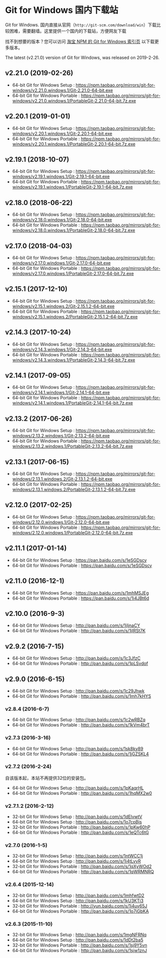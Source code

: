 # Git for Windows 国内下载站

Git for Windows.   国内直接从官网（`http://git-scm.com/download/win`）下载比较困难，需要翻墙。这里提供一个国内的下载站，方便网友下载

找不到想要的版本？您可以访问 [淘宝 NPM 的 Git for Windows 索引页](https://npm.taobao.org/mirrors/git-for-windows/) 以下载更多版本。

The latest (v2.21.0) version of Git for Windows, was released on 2019-2-26. 


## v2.21.0 (2019-02-26)

* 64-bit Git for Windows Setup :  <https://npm.taobao.org/mirrors/git-for-windows/v2.21.0.windows.1/Git-2.21.0-64-bit.exe>
* 64-bit Git for Windows Portable :  <https://npm.taobao.org/mirrors/git-for-windows/v2.21.0.windows.1/PortableGit-2.21.0-64-bit.7z.exe>

## v2.20.1 (2019-01-01)

* 64-bit Git for Windows Setup :  <https://npm.taobao.org/mirrors/git-for-windows/v2.20.1.windows.1/Git-2.20.1-64-bit.exe>
* 64-bit Git for Windows Portable :  <https://npm.taobao.org/mirrors/git-for-windows/v2.20.1.windows.1/PortableGit-2.20.1-64-bit.7z.exe>

## v2.19.1 (2018-10-07)

* 64-bit Git for Windows Setup :  <https://npm.taobao.org/mirrors/git-for-windows/v2.19.1.windows.1/Git-2.19.1-64-bit.exe>
* 64-bit Git for Windows Portable :  <https://npm.taobao.org/mirrors/git-for-windows/v2.19.1.windows.1/PortableGit-2.19.1-64-bit.7z.exe>


## v2.18.0 (2018-06-22)

* 64-bit Git for Windows Setup :  <https://npm.taobao.org/mirrors/git-for-windows/v2.18.0.windows.1/Git-2.18.0-64-bit.exe>
* 64-bit Git for Windows Portable :  <https://npm.taobao.org/mirrors/git-for-windows/v2.18.0.windows.1/PortableGit-2.18.0-64-bit.7z.exe>


## v2.17.0 (2018-04-03)

* 64-bit Git for Windows Setup :  <https://npm.taobao.org/mirrors/git-for-windows/v2.17.0.windows.1/Git-2.17.0-64-bit.exe>
* 64-bit Git for Windows Portable :  <https://npm.taobao.org/mirrors/git-for-windows/v2.17.0.windows.1/PortableGit-2.17.0-64-bit.7z.exe>

## v2.15.1 (2017-12-10)

* 64-bit Git for Windows Setup :  https://npm.taobao.org/mirrors/git-for-windows/v2.15.1.windows.2/Git-2.15.1.2-64-bit.exe
* 64-bit Git for Windows Portable :  https://npm.taobao.org/mirrors/git-for-windows/v2.15.1.windows.2/PortableGit-2.15.1.2-64-bit.7z.exe

## v2.14.3 (2017-10-24)

* 64-bit Git for Windows Setup :  https://npm.taobao.org/mirrors/git-for-windows/v2.14.3.windows.1/Git-2.14.3-64-bit.exe
* 64-bit Git for Windows Portable :  https://npm.taobao.org/mirrors/git-for-windows/v2.14.3.windows.1/PortableGit-2.14.3-64-bit.7z.exe

## v2.14.1 (2017-09-05)

* 64-bit Git for Windows Setup :  https://npm.taobao.org/mirrors/git-for-windows/v2.14.1.windows.1/Git-2.14.1-64-bit.exe
* 64-bit Git for Windows Portable :  https://npm.taobao.org/mirrors/git-for-windows/v2.14.1.windows.1/PortableGit-2.14.1-64-bit.7z.exe

## v2.13.2 (2017-06-26)

* 64-bit Git for Windows Setup :  https://npm.taobao.org/mirrors/git-for-windows/2.13.2.windows.1/Git-2.13.2-64-bit.exe
* 64-bit Git for Windows Portable :  https://npm.taobao.org/mirrors/git-for-windows/2.13.2.windows.1/PortableGit-2.13.2-64-bit.7z.exe


## v2.13.1 (2017-06-15)

* 64-bit Git for Windows Setup :  https://npm.taobao.org/mirrors/git-for-windows/2.13.1.windows.2/Git-2.13.1.2-64-bit.exe
* 64-bit Git for Windows Portable :  https://npm.taobao.org/mirrors/git-for-windows/2.13.1.windows.2/PortableGit-2.13.1.2-64-bit.7z.exe

## v2.12.0 (2017-02-25)

* 64-bit Git for Windows Setup :  https://npm.taobao.org/mirrors/git-for-windows/2.12.0.windows.1/Git-2.12.0-64-bit.exe
* 64-bit Git for Windows Portable :  https://npm.taobao.org/mirrors/git-for-windows/2.12.0.windows.1/PortableGit-2.12.0-64-bit.7z.exe

## v2.11.1 (2017-01-14)

* 64-bit Git for Windows Setup :  https://pan.baidu.com/s/1eSGDscy
* 64-bit Git for Windows Portable :  https://pan.baidu.com/s/1eSGDscy


## v2.11.0 (2016-12-1)

* 64-bit Git for Windows Setup :  https://pan.baidu.com/s/1mhMSJEg
* 64-bit Git for Windows Portable :  https://pan.baidu.com/s/1i4JBt6d

## v2.10.0 (2016-9-3)

* 64-bit Git for Windows Setup :  http://pan.baidu.com/s/1jIjnaCY
* 64-bit Git for Windows Portable :  http://pan.baidu.com/s/1jIRSt7K


## v2.9.2 (2016-7-15)

* 64-bit Git for Windows Setup : <http://pan.baidu.com/s/1c3JfzC>
* 64-bit Git for Windows Portable : <http://pan.baidu.com/s/1pLSvdof>

## v2.9.0 (2016-6-15)

* 64-bit Git for Windows Setup : <http://pan.baidu.com/s/1c29Jhwk>
* 64-bit Git for Windows Portable : <http://pan.baidu.com/s/1mh7kHYS>

### v2.8.4 (2016-6-7)

* 64-bit Git for Windows Setup : <http://pan.baidu.com/s/1c2wRBZq>
* 64-bit Git for Windows Portable : <http://pan.baidu.com/s/1kVm4brT>

### v2.7.3 (2016-3-16)

* 64-bit Git for Windows Setup : <http://pan.baidu.com/s/1sk8ky89>
* 64-bit Git for Windows Portable : <http://pan.baidu.com/s/1jGZSKL4>

### v2.7.2 (2016-2-24)

自该版本起，本站不再提供32位的安装包。

* 64-bit Git for Windows Setup : <http://pan.baidu.com/s/1pKaqrHL>
* 64-bit Git for Windows Portable : <http://pan.baidu.com/s/1hqMX2w0>

### v2.7.1.2 (2016-2-12)

* 32-bit Git for Windows Setup : <http://pan.baidu.com/s/1dElvwtV>
* 64-bit Git for Windows Setup : <http://pan.baidu.com/s/1o7cpBjs>
* 32-bit Git for Windows Portable : <http://pan.baidu.com/s/1pKw60hP>
* 64-bit Git for Windows Portable : <http://pan.baidu.com/s/1eQTc6tG>

### v2.7.0 (2016-1-5)

* 32-bit Git for Windows Setup : <http://pan.baidu.com/s/1ntWCC1j>
* 64-bit Git for Windows Setup : <http://pan.baidu.com/s/1i4tLvvR>
* 32-bit Git for Windows Portable : <http://pan.baidu.com/s/1qXyWOd2>
* 64-bit Git for Windows Portable : <http://pan.baidu.com/s/1qWRMNRQ>

### v2.6.4 (2015-12-14)

* 32-bit Git for Windows Setup : <http://pan.baidu.com/s/1mhfwtD2>
* 64-bit Git for Windows Setup : <http://pan.baidu.com/s/1kU3KTi3>
* 32-bit Git for Windows Portable : <http://yun.baidu.com/s/1i4uv65J>
* 64-bit Git for Windows Portable : <http://pan.baidu.com/s/1o7iGbKA>

### v2.6.3 (2015-11-10)

* 32-bit Git for Windows Setup : <http://pan.baidu.com/s/1mgNFRNq>
* 64-bit Git for Windows Setup : <http://pan.baidu.com/s/1dDt2ba5>
* 32-bit Git for Windows Portable : <http://pan.baidu.com/s/1sj9Y5vn>
* 64-bit Git for Windows Portable : <http://pan.baidu.com/s/1sjw1znJ>
